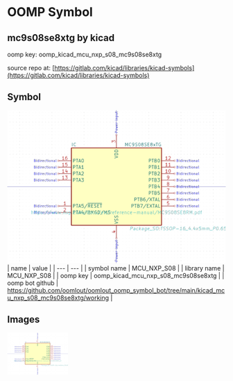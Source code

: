 # OOMP Symbol  
## mc9s08se8xtg  by kicad  
  
oomp key: oomp_kicad_mcu_nxp_s08_mc9s08se8xtg  
  
source repo at: [https://gitlab.com/kicad/libraries/kicad-symbols](https://gitlab.com/kicad/libraries/kicad-symbols)  
## Symbol  
  
[![working.png](working_600.png)](working.png)  
| name | value | 
| --- | --- | 
| symbol name | MCU_NXP_S08 | 
| library name | MCU_NXP_S08 | 
| oomp key | oomp_kicad_mcu_nxp_s08_mc9s08se8xtg | 
| oomp bot github | https://github.com/oomlout/oomlout_oomp_symbol_bot/tree/main/kicad_mcu_nxp_s08_mc9s08se8xtg/working | 
## Images  
  
[![working.png](working_140.png)](working.png)  
